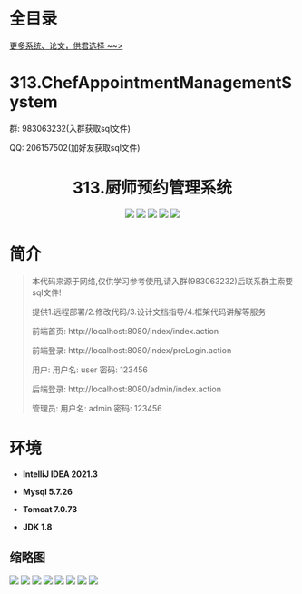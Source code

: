 # 全目录

[更多系统、论文，供君选择 ~~>](https://www.yuque.com/wisebit/blog)


# 313.ChefAppointmentManagementSystem

<p>群: 983063232(入群获取sql文件)</p>
<p>QQ: 206157502(加好友获取sql文件)</p>

<p><h1 align="center">313.厨师预约管理系统</h1></p>


<p align="center">
	<img src="https://img.shields.io/badge/jdk-1.8-orange.svg"/>
    <img src="https://img.shields.io/badge/spring-5.x-lightgrey.svg"/>
    <img src="https://img.shields.io/badge/springmvc-3.x-blue.svg"/>
    <img src="https://img.shields.io/badge/mybatis-5.x-yellow.svg"/>
    <img src="https://img.shields.io/badge/jsp-2.x-green.svg"/>
</p>

# 简介

> 本代码来源于网络,仅供学习参考使用,请入群(983063232)后联系群主索要sql文件!
>
> 提供1.远程部署/2.修改代码/3.设计文档指导/4.框架代码讲解等服务
>
> 前端首页: http://localhost:8080/index/index.action
>
> 前端登录: http://localhost:8080/index/preLogin.action
>
> 用户: 用户名: user 密码: 123456
>
> 后端登录: http://localhost:8080/admin/index.action
>
> 管理员: 用户名: admin 密码: 123456



# 环境

- <b>IntelliJ IDEA 2021.3</b>

- <b>Mysql 5.7.26</b>

- <b>Tomcat 7.0.73</b>

- <b>JDK 1.8</b>

## 缩略图

![](https://bitwise.oss-cn-heyuan.aliyuncs.com/2024/9/10/7991e950-7c79-46fd-be74-a846bba95ee1.png)
![](https://bitwise.oss-cn-heyuan.aliyuncs.com/2024/9/10/e547b4c2-ffb9-4849-9ffd-f5613793f506.png)
![](https://bitwise.oss-cn-heyuan.aliyuncs.com/2024/9/10/7ea2ac5c-7308-42c4-85db-8cb08bb5f9c9.png)
![](https://bitwise.oss-cn-heyuan.aliyuncs.com/2024/9/10/227f1a7a-0a73-4325-87da-81e78c32c06f.png)
![](https://bitwise.oss-cn-heyuan.aliyuncs.com/2024/9/10/aa83bf60-caf2-4575-8beb-dc569850b43f.png)
![](https://bitwise.oss-cn-heyuan.aliyuncs.com/2024/9/10/a80dc0cf-59b4-40cb-a74b-20220e1094aa.png)
![](https://bitwise.oss-cn-heyuan.aliyuncs.com/2024/9/10/b5d9670e-3393-4897-abae-e291363d8ef9.png)
![](https://bitwise.oss-cn-heyuan.aliyuncs.com/2024/9/10/717669db-d139-474f-ad64-a3d4f8218ae8.png)


